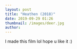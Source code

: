 ```yaml
---
layout: post
title: "Heathen (2018)"
date: 2019-09-29 01:26
thumbnail: /images/deer.jpg
author:
---
```


I made this film lol hope u like it :)
